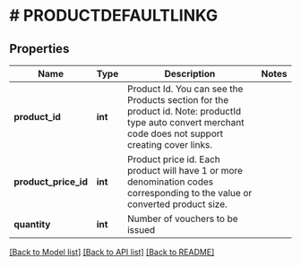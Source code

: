 # # PRODUCTDEFAULTLINKG

## Properties

Name | Type | Description | Notes
------------ | ------------- | ------------- | -------------
**product_id** | **int** | Product Id. You can see the Products section for the product id. Note: productId type auto convert merchant code does not support creating cover links. |
**product_price_id** | **int** | Product price id. Each product will have 1 or more denomination codes corresponding to the value or converted product size. |
**quantity** | **int** | Number of vouchers to be issued |

[[Back to Model list]](../../README.md#models) [[Back to API list]](../../README.md#endpoints) [[Back to README]](../../README.md)
